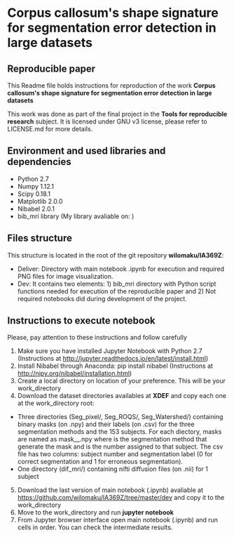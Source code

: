 # Corpus callosum's shape signature for segmentation error detection in large datasets

## Reproducible paper

This Readme file holds instructions for reproduction of the work **Corpus callosum's shape signature for segmentation error detection in large datasets**

This work was done as part of the final project in the **Tools for reproducible research** subject. It is licensed under GNU v3 license, please refer to LICENSE.md for more details.

## Environment and used libraries and dependencies

* Python 2.7
* Numpy 1.12.1
* Scipy 0.18.1
* Matplotlib 2.0.0
* Nibabel 2.0.1
* bib_mri library (My library avaliable on: )

## Files structure

This structure is located in the root of the git repository **wilomaku/IA369Z**:

* Deliver: Directory with main notebook .ipynb for execution and required PNG files for image visualization.
* Dev: It contains two elements: 1) bib_mri directory with Python script functions needed for execution of the reproducible paper and 2) Not required notebooks did during development of the project.

## Instructions to execute notebook

Please, pay attention to these instructions and follow carefully

1. Make sure you have installed Jupyter Notebook with Python 2.7 (Instructions at http://jupyter.readthedocs.io/en/latest/install.html)
2. Install Nibabel through Anaconda: pip install nibabel (Instructions at http://nipy.org/nibabel/installation.html)
3. Create a local directory on location of your preference. This will be your work_directory
4. Download the dataset directories availables at **XDEF** and copy each one at the work_directory root:
  * Three directories (Seg_pixel/, Seg_ROQS/, Seg_Watershed/) containing binary masks (on .npy) and their labels (on .csv) for the three segmentation methods and the 153 subjects. For each diectory, masks are named as mask_<method>_<number>.npy where <method> is the segmentation method that generate the mask and <number> is the number assigned to that subject. The csv file has two columns: subject number and segmentation label (0 for correct segmentation and 1 for erroneous segmentation).
  * One directory (dif_mri/) containing nifti diffusion files (on .nii) for 1 subject
5. Download the last version of main notebook (.ipynb) avaliable at https://github.com/wilomaku/IA369Z/tree/master/dev and copy it to the work_directory
6. Move to the work_directory and run **jupyter notebook**
7. From Jupyter browser interface open main notebook (.ipynb) and run cells in order. You can check the intermediate results.
